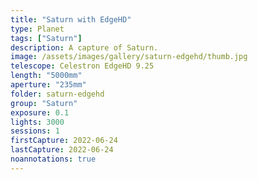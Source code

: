 ```yaml
---
title: "Saturn with EdgeHD"
type: Planet
tags: ["Saturn"]
description: A capture of Saturn.
image: /assets/images/gallery/saturn-edgehd/thumb.jpg
telescope: Celestron EdgeHD 9.25
length: "5000mm"
aperture: "235mm"
folder: saturn-edgehd
group: "Saturn"
exposure: 0.1
lights: 3000
sessions: 1
firstCapture: 2022-06-24 
lastCapture: 2022-06-24
noannotations: true
---
```

